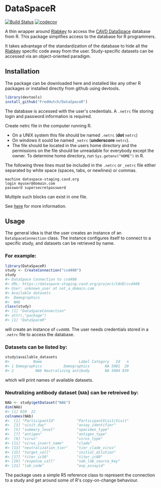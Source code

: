DataSpaceR
================

<!-- README.md is generated from README.Rmd. Please edit that file -->
[![Build Status](https://travis-ci.org/FredHutcgh/DataSpaceR.svg?branch=master)](https://travis-ci.org/FredHutch/DataSpaceR) [![codecov](https://codecov.io/gh/FredHutcgh/DataSpaceR/branch/master/graph/badge.svg)](https://codecov.io/gh/FFredHutch/DataSpaceR/branch/master)

A thin wrapper around [Rlabkey](https://cran.r-project.org/web/packages/Rlabkey/index.html) to access the [CAVD DataSpace](https://dataspace-staging.cavd.org) database from R. This package simplifies access to the database for R programmers.

It takes advantage of the standardization of the database to hide all the [Rlabkey](https://cran.r-project.org/web/packages/Rlabkey/index.html) specific code away from the user. Study-specific datasets can be accessed via an object-oriented paradigm.

Installation
------------

The package can be downloaded here and installed like any other R packages or installed directly from github using devtools.

``` r
library(devtools)
install_github("FredHutch/DataSpaceR")
```

The database is accessed with the user's credentials. A `.netrc` file storing login and password information is required.

Create netrc file in the computer running R.

-   On a UNIX system this file should be named `.netrc` (**dot** `netrc`)
-   On windows it sould be named `_netrc` (**underscore** `netrc`).
-   The file should be located in the users home directory and the permissions on the file should be unreadable for everybody except the owner. To determine home directory, run `Sys.getenv("HOME")` in R.

The following three lines must be included in the `.netrc` or `_netrc` file either separated by white space (spaces, tabs, or newlines) or commas.

    machine dataspace-staging.cavd.org
    login myuser@domain.com
    password supersecretpassword

Multiple such blocks can exist in one file.

See [here](https://www.labkey.org/wiki/home/Documentation/page.view?name=netrc) for more information.

Usage
-----

The general idea is that the user creates an instance of an `DataSpaceConnection` class. The instance configures itself to connect to a specific study, and datasets can be retrieved by name.

### For example:

``` r
library(DataSpaceR)
study <- CreateConnection("cvd408")
study
#> DataSpace Connection to cvd408
#> URL: https://dataspace-staging.cavd.org/project/CAVD/cvd408
#> User: unknown_user at not_a_domain.com
#> Available datasets
#>  Demographics
#>  NAb
class(study)
#> [1] "DataSpaceConnection"
#> attr(,"package")
#> [1] "DataSpaceR"
```

will create an instance of `cvd408`. The user needs credentials stored in a `.netrc` file to access the database.

### Datasets can be listed by:

``` r
study$available_datasets
#>           Name                 Label Category   Id   n
#> 1 Demographics          Demographics       NA 5001  20
#> 2          NAb Neutralizing antibody       NA 5004 839
```

which will print names of available datasets.

### Neutralizing antibody dataset (`NAb`) can be retreived by:

``` r
NAb <- study$getDataset("NAb")
dim(NAb)
#> [1] 839  22
colnames(NAb)
#>  [1] "ParticipantId"          "ParticipantVisit/Visit"
#>  [3] "visit_day"              "assay_identifier"      
#>  [5] "summary_level"          "specimen_type"         
#>  [7] "antigen"                "antigen_type"          
#>  [9] "virus"                  "virus_type"            
#> [11] "virus_insert_name"      "clade"                 
#> [13] "neutralization_tier"    "tier_clade_virus"      
#> [15] "target_cell"            "initial_dilution"      
#> [17] "titer_ic50"             "titer_ic80"            
#> [19] "response_call"          "nab_lab_source_key"    
#> [21] "lab_code"               "exp_assayid"
```

The package uses a simple R5 reference class to represent the connection to a study and get around some of R's copy-on-change behaviour.
